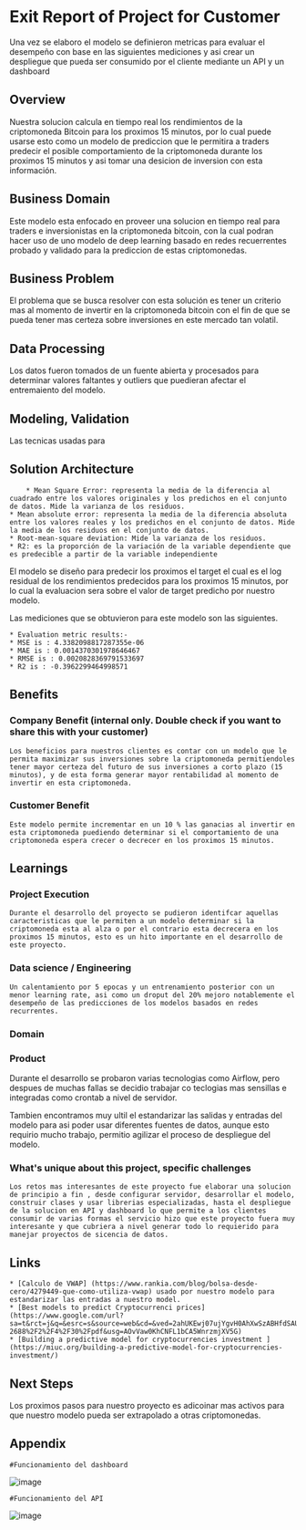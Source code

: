 # Exit Report of Project <X> for Customer <Y>


	
Una vez se elaboro el modelo se definieron metricas para evaluar el desempeño con base en las siguientes mediciones y asi crear un despliegue que pueda ser consumido por el cliente mediante un API y un dashboard

	
##	Overview

Nuestra solucion calcula en tiempo real los rendimientos de la criptomoneda Bitcoin para los proximos 15 minutos, por lo cual puede usarse esto como un modelo de prediccion que le permitira a traders predecir el posible comportamiento de la criptomoneda durante los proximos 15 minutos y asi tomar una desicion de inversion con esta información.


##	Business Domain

Este modelo esta enfocado en proveer una solucion en tiempo real para traders e inversionistas en la criptomoneda bitcoin, con la cual podran hacer uso de uno modelo de deep learning basado en redes recuerrentes probado y validado para la prediccion de estas criptomonedas.

##	Business Problem

El problema que se busca resolver con esta solución es tener un criterio mas al momento de invertir en la criptomoneda bitcoin con el fin de que se pueda tener mas certeza sobre inversiones en este mercado tan volatil.

##	Data Processing
Los datos fueron tomados de un fuente abierta y procesados para determinar valores faltantes y outliers que puedieran afectar el entremaiento del modelo.

##	Modeling, Validation
Las tecnicas usadas para 
##	Solution Architecture

		* Mean Square Error: representa la media de la diferencia al cuadrado entre los valores originales y los predichos en el conjunto de datos. Mide la varianza de los residuos. 
	* Mean absolute error: representa la media de la diferencia absoluta entre los valores reales y los predichos en el conjunto de datos. Mide la media de los residuos en el conjunto de datos.
	* Root-mean-square deviation: Mide la varianza de los residuos.
	* R2: es la proporción de la variación de la variable dependiente que es predecible a partir de la variable independiente
	

El modelo se diseño para predecir los proximos el target el cual es el log residual de los rendimientos predecidos para los proximos 15 minutos, por lo cual la evaluacion sera sobre el valor de target predicho por nuestro modelo.
	
Las mediciones que se obtuvieron para este modelo son las siguientes.
	
	* Evaluation metric results:-
	* MSE is : 4.3382098817287355e-06
	* MAE is : 0.0014370301978646467 
	* RMSE is : 0.0020828369791533697
	* R2 is : -0.3962299464998571 
	

##	Benefits
	
###	Company Benefit (internal only. Double check if you want to share this with your customer)

	Los beneficios para nuestros clientes es contar con un modelo que le permita maximizar sus inversiones sobre la criptomoneda permitiendoles tener mayor certeza del futuro de sus inversiones a corto plazo (15 minutos), y de esta forma generar mayor rentabilidad al momento de invertir en esta criptomoneda.
	

###	Customer Benefit

	Este modelo permite incrementar en un 10 % las ganacias al invertir en esta criptomoneda puediendo determinar si el comportamiento de una criptomoneda espera crecer o decrecer en los proximos 15 minutos.

##	Learnings

### 	Project Execution
	
	Durante el desarrollo del proyecto se pudieron identifcar aquellas caracteristicas que le permiten a un modelo determinar si la criptomoneda esta al alza o por el contrario esta decrecera en los proximos 15 minutos, esto es un hito importante en el desarrollo de este proyecto.

### Data science / Engineering
	
	Un calentamiento por 5 epocas y un entrenamiento posterior con un menor learning rate, asi como un droput del 20% mejoro notablemente el desempeño de las predicciones de los modelos basados en redes recurrentes.
	
### Domain


### Product

Durante el desarrollo se probaron varias tecnologias como Airflow, pero despues de muchas fallas se decidio trabajar co teclogias mas sensillas e integradas como crontab a nivel de servidor.
	
Tambien encontramos muy ultil el estandarizar las salidas y entradas del modelo para asi poder usar diferentes fuentes de datos, aunque esto requirio mucho trabajo, permitio agilizar el proceso de despliegue del modelo.

###	What's unique about this project, specific challenges

	Los retos mas interesantes de este proyecto fue elaborar una solucion de principio a fin , desde configurar servidor, desarrollar el modelo, construir clases y usar librerias especializadas, hasta el despliegue de la solucion en API y dashboard lo que permite a los clientes consumir de varias formas el servicio hizo que este proyecto fuera muy interesante y que cubriera a nivel generar todo lo requierido para manejar proyectos de sicencia de datos.

##	Links
	* [Calculo de VWAP] (https://www.rankia.com/blog/bolsa-desde-cero/4279449-que-como-utiliza-vwap) usado por nuestro modelo para estandarizar las entradas a nuestro model.
	* [Best models to predict Cryptocurrenci prices](https://www.google.com/url?sa=t&rct=j&q=&esrc=s&source=web&cd=&ved=2ahUKEwj07ujYgvH0AhXwSzABHfdSAUgQFnoECAYQAQ&url=https%3A%2F%2Fwww.mdpi.com%2F2673-2688%2F2%2F4%2F30%2Fpdf&usg=AOvVaw0KhCNFL1bCA5WnrzmjXV5G)
	* [Building a predictive model for cryptocurrencies investment ](https://miuc.org/building-a-predictive-model-for-cryptocurrencies-investment/)
	

##	Next Steps
 
Los proximos pasos para nuestro proyecto es adicoinar mas activos para que nuestro modelo pueda ser extrapolado a otras criptomonedas.
	
## Appendix

	#Funcionamiento del dashboard
	
![image](https://user-images.githubusercontent.com/21108295/146695026-b47d05fa-dbbe-4e76-af88-3feec6bd4264.png)

	#Funcionamiento del API
	
![image](https://user-images.githubusercontent.com/21108295/146695236-0cc68457-f0c9-47ce-8125-d4fda053fedf.png)

	
	
